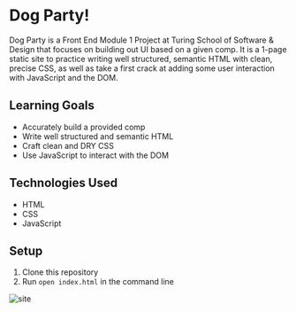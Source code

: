 # Dog Party!

Dog Party is a Front End Module 1 Project at Turing School of Software & Design that focuses on building out UI based on a given comp. It is a 1-page static site to practice writing well structured, semantic HTML with clean, precise CSS, as well as take a first crack at adding some user interaction with JavaScript and the DOM.

## Learning Goals
  - Accurately build a provided comp
  - Write well structured and semantic HTML
  - Craft clean and DRY CSS
  - Use JavaScript to interact with the DOM

## Technologies Used
  - HTML
  - CSS
  - JavaScript

## Setup
1. Clone this repository
2. Run ```open index.html``` in the command line

![site](https://user-images.githubusercontent.com/46171611/66282522-f37aa280-e87c-11e9-8477-50a75f5f06e4.png)
